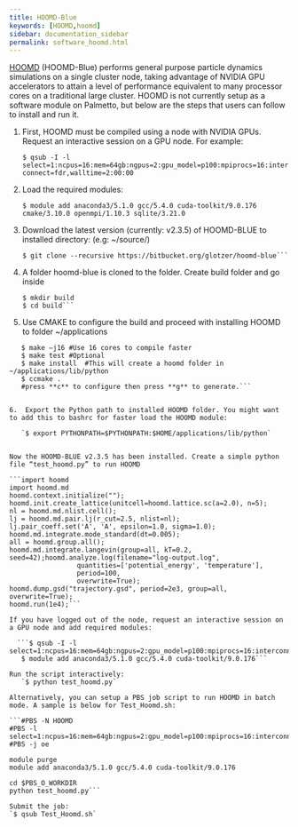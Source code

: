 ```yaml
---
title: HOOMD-Blue
keywords: [HOOMD,hoomd]
sidebar: documentation_sidebar
permalink: software_hoomd.html
---
```




[HOOMD](http://glotzerlab.engin.umich.edu/hoomd-blue/) (HOOMD-Blue) performs general purpose particle 
dynamics simulations on a single cluster node, 
taking advantage of NVIDIA GPU accelerators to attain a level of performance equivalent to many processor 
cores on a traditional large cluster.  HOOMD is not currently setup as a software module on Palmetto, 
but below are the steps that users can follow to install and run it.

1.	First, HOOMD must be compiled using a node with NVIDIA GPUs. Request an interactive session on a GPU node. For example:

    `$ qsub -I -l select=1:ncpus=16:mem=64gb:ngpus=2:gpu_model=p100:mpiprocs=16:interconnect=fdr,walltime=2:00:00`

2.	Load the required modules:

    `$ module add anaconda3/5.1.0 gcc/5.4.0 cuda-toolkit/9.0.176 cmake/3.10.0 openmpi/1.10.3 sqlite/3.21.0`

3.	Download the latest version (currently: v2.3.5) of HOOMD-BLUE to installed directory: (e.g: ~/source/)

    ```$ cd ~/source
    $ git clone --recursive https://bitbucket.org/glotzer/hoomd-blue```

4.	A folder hoomd-blue is cloned to the folder. Create build folder and go inside

    ```$ cd hoomd-blue
    $ mkdir build
    $ cd build```

5.	Use CMAKE to configure the build and proceed with installing HOOMD to folder ~/applications

 ```$ cmake ../ -DCMAKE_INSTALL_PREFIX=~/applications/lib/python -DCMAKE_CXX_FLAGS=-march=native -DCMAKE_C_FLAGS=-march=native -DCMAKE_BUILD_TYPE=Release -DENABLE_CUDA=ON -DENABLE_MPI=ON -DSINGLE_PRECISION=ON
    $ make –j16 #Use 16 cores to compile faster
    $ make test #Optional
    $ make install  #This will create a hoomd folder in ~/applications/lib/python
    $ ccmake .
    #press **c** to configure then press **g** to generate.```


6.	Export the Python path to installed HOOMD folder. You might want to add this to bashrc for faster load the HOOMD module:

    `$ export PYTHONPATH=$PYTHONPATH:$HOME/applications/lib/python`


Now the HOOMD-BLUE v2.3.5 has been installed. Create a simple python file “test_hoomd.py” to run HOOMD 

```import hoomd
import hoomd.md
hoomd.context.initialize("");
hoomd.init.create_lattice(unitcell=hoomd.lattice.sc(a=2.0), n=5);
nl = hoomd.md.nlist.cell();
lj = hoomd.md.pair.lj(r_cut=2.5, nlist=nl);
lj.pair_coeff.set('A', 'A', epsilon=1.0, sigma=1.0);
hoomd.md.integrate.mode_standard(dt=0.005);
all = hoomd.group.all();
hoomd.md.integrate.langevin(group=all, kT=0.2, seed=42);hoomd.analyze.log(filename="log-output.log",
                  quantities=['potential_energy', 'temperature'],
                  period=100,
                  overwrite=True);
hoomd.dump.gsd("trajectory.gsd", period=2e3, group=all, overwrite=True);
hoomd.run(1e4);```

If you have logged out of the node, request an interactive session on a GPU node and add required modules:

   ```$ qsub -I -l select=1:ncpus=16:mem=64gb:ngpus=2:gpu_model=p100:mpiprocs=16:interconnect=fdr,walltime=2:00:00
    $ module add anaconda3/5.1.0 gcc/5.4.0 cuda-toolkit/9.0.176```

Run the script interactively:
    `$ python test_hoomd.py`

Alternatively, you can setup a PBS job script to run HOOMD in batch mode. A sample is below for Test_Hoomd.sh:

```#PBS -N HOOMD
#PBS -l select=1:ncpus=16:mem=64gb:ngpus=2:gpu_model=p100:mpiprocs=16:interconnect=fdr,walltime=02:00:00
#PBS -j oe

module purge
module add anaconda3/5.1.0 gcc/5.4.0 cuda-toolkit/9.0.176

cd $PBS_O_WORKDIR
python test_hoomd.py```

Submit the job:
`$ qsub Test_Hoomd.sh`
